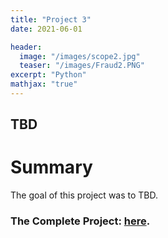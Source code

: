 ```yaml
---
title: "Project 3"
date: 2021-06-01

header:
  image: "/images/scope2.jpg"
  teaser: "/images/Fraud2.PNG"
excerpt: "Python"
mathjax: "true"
---
```


## TBD

# Summary

The goal of this project was to TBD. 


### The Complete Project: [here](https://github.com/MaryDonovanMartello/).
